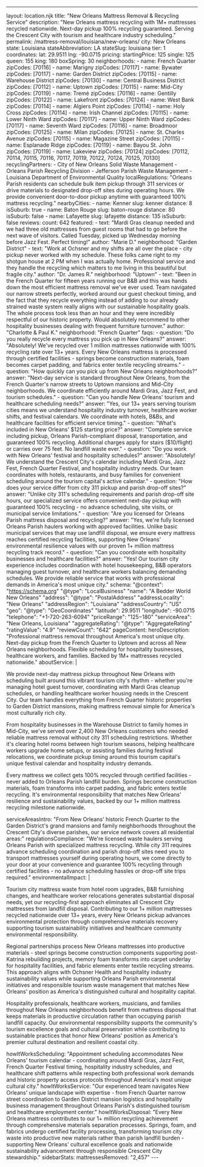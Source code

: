 ---
layout: location.njk
title: "New Orleans Mattress Removal & Recycling Service"
description: "New Orleans mattress recycling with 1M+ mattresses recycled nationwide. Next-day pickup 100% recycling guaranteed. Serving the Crescent City with tourism and healthcare industry scheduling."
permalink: /mattress-removal/louisiana/new-orleans/
city: New Orleans state: Louisiana stateAbbreviation: LA stateSlug: louisiana tier: 1 coordinates: lat: 29.9511 lng: -90.0715 pricing: startingPrice: 125 single: 125 queen: 155 king: 180 boxSpring: 30 neighborhoods: - name: French Quarter zipCodes: [70116] - name: Marigny zipCodes: [70117] - name: Bywater zipCodes: [70117] - name: Garden District zipCodes: [70115] - name: Warehouse District zipCodes: [70130] - name: Central Business District zipCodes: [70112] - name: Uptown zipCodes: [70115] - name: Mid-City zipCodes: [70119] - name: Tremé zipCodes: [70116] - name: Gentilly zipCodes: [70122] - name: Lakefront zipCodes: [70124] - name: West Bank zipCodes: [70114] - name: Algiers Point zipCodes: [70114] - name: Holy Cross zipCodes: [70114] - name: Irish Channel zipCodes: [70115] - name: Lower Ninth Ward zipCodes: [70117] - name: Upper Ninth Ward zipCodes: [70117] - name: Seventh Ward zipCodes: [70116] - name: Broadmoor zipCodes: [70125] - name: Milan zipCodes: [70125] - name: St. Charles Avenue zipCodes: [70115] - name: Magazine Street zipCodes: [70115] - name: Esplanade Ridge zipCodes: [70119] - name: Bayou St. John zipCodes: [70119] - name: Lakeview zipCodes: [70124] zipCodes: [70112, 70114, 70115, 70116, 70117, 70119, 70122, 70124, 70125, 70130] recyclingPartners: - City of New Orleans Solid Waste Management - Orleans Parish Recycling Division - Jefferson Parish Waste Management - Louisiana Department of Environmental Quality localRegulations: "Orleans Parish residents can schedule bulk item pickup through 311 services or drive materials to designated drop-off sites during operating hours. We provide convenient door-to-door pickup anytime with guaranteed 100% mattress recycling." nearbyCities: - name: Kenner slug: kenner distance: 8 isSuburb: true - name: Baton Rouge slug: baton-rouge distance: 80 isSuburb: false - name: Lafayette slug: lafayette distance: 135 isSuburb: false reviews: count: 642 featured: - text: "Mardi Gras cleanup needed and we had three old mattresses from guest rooms that had to go before the next wave of visitors. Called Tuesday, picked up Wednesday morning before Jazz Fest. Perfect timing!" author: "Marie D." neighborhood: "Garden District" - text: "Work at Ochsner and my shifts are all over the place - city pickup never worked with my schedule. These folks came right to my shotgun house at 2 PM when I was actually home. Professional service and they handle the recycling which matters to me living in this beautiful but fragile city." author: "Dr. James R." neighborhood: "Uptown" - text: "Been in the French Quarter for fifteen years running our B&B and this was hands down the most efficient mattress removal we've ever used. Team navigated our narrow streets perfectly, worked around our guest checkout timing, and the fact that they recycle everything instead of adding to our already strained waste system really aligns with our sustainable hospitality goals. The whole process took less than an hour and they were incredibly respectful of our historic property. Would absolutely recommend to other hospitality businesses dealing with frequent furniture turnover." author: "Charlotte & Paul K." neighborhood: "French Quarter" faqs: - question: "Do you really recycle every mattress you pick up in New Orleans?" answer: "Absolutely! We've recycled over 1 million mattresses nationwide with 100% recycling rate over 13+ years. Every New Orleans mattress is processed through certified facilities - springs become construction materials, foam becomes carpet padding, and fabrics enter textile recycling streams." - question: "How quickly can you pick up from New Orleans neighborhoods?" answer: "Next-day service is standard throughout New Orleans, from the French Quarter's narrow streets to Uptown mansions and Mid-City neighborhoods. We coordinate efficiently around Mardi Gras, Jazz Fest, and tourism schedules." - question: "Can you handle New Orleans' tourism and healthcare scheduling needs?" answer: "Yes, our 13+ years serving tourism cities means we understand hospitality industry turnover, healthcare worker shifts, and festival calendars. We coordinate with hotels, B&Bs, and healthcare facilities for efficient service timing." - question: "What's included in New Orleans' $125 starting price?" answer: "Complete service including pickup, Orleans Parish-compliant disposal, transportation, and guaranteed 100% recycling. Additional charges apply for stairs ($10/flight) or carries over 75 feet. No landfill waste ever." - question: "Do you work with New Orleans' festival and hospitality schedules?" answer: "Absolutely! We understand the Crescent City's calendar including Mardi Gras, Jazz Fest, French Quarter Festival, and hospitality industry needs. Our team coordinates with hotels, restaurants, and busy families for convenient scheduling around the tourism capital's active calendar." - question: "How does your service differ from city 311 pickup and parish drop-off sites?" answer: "Unlike city 311's scheduling requirements and parish drop-off site hours, our specialized service offers convenient next-day pickup with guaranteed 100% recycling - no advance scheduling, site visits, or municipal service limitations." - question: "Are you licensed for Orleans Parish mattress disposal and recycling?" answer: "Yes, we're fully licensed Orleans Parish haulers working with approved facilities. Unlike basic municipal services that may use landfill disposal, we ensure every mattress reaches certified recycling facilities, supporting New Orleans' environmental resilience values with our proven 1+ million mattress recycling track record." - question: "Can you coordinate with hospitality businesses and healthcare facilities?" answer: "Yes! Our tourism city experience includes coordination with hotel housekeeping, B&B operators managing guest turnover, and healthcare workers balancing demanding schedules. We provide reliable service that works with professional demands in America's most unique city." schema: "@context": "https://schema.org" "@type": "LocalBusiness" "name": "A Bedder World New Orleans" "address": "@type": "PostalAddress" "addressLocality": "New Orleans" "addressRegion": "Louisiana" "addressCountry": "US" "geo": "@type": "GeoCoordinates" "latitude": 29.9511 "longitude": -90.0715 "telephone": "+1-720-263-6094" "priceRange": "$125-$180" "serviceArea": "New Orleans, Louisiana" "aggregateRating": "@type": "AggregateRating" "ratingValue": "4.9" "reviewCount": "642" pageContent: heroDescription: "Professional mattress removal throughout America's most unique city. Next-day pickup from the French Quarter to Uptown and across all New Orleans neighborhoods. Flexible scheduling for hospitality businesses, healthcare workers, and families. Backed by 1M+ mattresses recycled nationwide." aboutService: | <p>We provide next-day mattress pickup throughout New Orleans with scheduling built around this vibrant tourism city's rhythm - whether you're managing hotel guest turnover, coordinating with Mardi Gras cleanup schedules, or handling healthcare worker housing needs in the Crescent City. Our team handles everything from French Quarter historic properties to Garden District mansions, making mattress removal simple for America's most culturally rich city.</p> <p>From hospitality businesses in the Warehouse District to family homes in Mid-City, we've served over 2,400 New Orleans customers who needed reliable mattress removal without city 311 scheduling restrictions. Whether it's clearing hotel rooms between high tourism seasons, helping healthcare workers upgrade home setups, or assisting families during festival relocations, we coordinate pickup timing around this tourism capital's unique festival calendar and hospitality industry demands.</p> <p>Every mattress we collect gets 100% recycled through certified facilities - never added to Orleans Parish landfill burden. Springs become construction materials, foam transforms into carpet padding, and fabric enters textile recycling. It's environmental responsibility that matches New Orleans' resilience and sustainability values, backed by our 1+ million mattress recycling milestone nationwide.</p> serviceAreasIntro: "From New Orleans' historic French Quarter to the Garden District's grand mansions and family neighborhoods throughout the Crescent City's diverse parishes, our service network covers all residential areas:" regulationsCompliance: "We're licensed waste haulers serving Orleans Parish with specialized mattress recycling. While city 311 requires advance scheduling coordination and parish drop-off sites need you to transport mattresses yourself during operating hours, we come directly to your door at your convenience and guarantee 100% recycling through certified facilities - no advance scheduling hassles or drop-off site trips required." environmentalImpact: | <p>Tourism city mattress waste from hotel room upgrades, B&B furnishing changes, and healthcare worker relocations generates substantial disposal needs, yet our recycling-first approach eliminates all Crescent City mattresses from landfill disposal. Contributing to our 1+ million mattresses recycled nationwide over 13+ years, every New Orleans pickup advances environmental protection through comprehensive materials recovery supporting tourism sustainability initiatives and healthcare community environmental responsibility.</p> <p>Regional partnerships process New Orleans mattresses into productive materials - steel springs become construction components supporting post-Katrina rebuilding projects, memory foam transforms into carpet underlay for hospitality facilities, and fabric elements enter textile recycling streams. This approach aligns with Ochsner Health and hospitality industry sustainability values while supporting Orleans Parish environmental initiatives and responsible tourism waste management that matches New Orleans' position as America's distinguished cultural and hospitality capital.</p> <p>Hospitality professionals, healthcare workers, musicians, and families throughout New Orleans neighborhoods benefit from mattress disposal that keeps materials in productive circulation rather than occupying parish landfill capacity. Our environmental responsibility supports the community's tourism excellence goals and cultural preservation while contributing to sustainable practices that honor New Orleans' position as America's premier cultural destination and resilient coastal city.</p> howItWorksScheduling: "Appointment scheduling accommodates New Orleans' tourism calendar - coordinating around Mardi Gras, Jazz Fest, French Quarter Festival timing, hospitality industry schedules, and healthcare shift patterns while respecting both professional work demands and historic property access protocols throughout America's most unique cultural city." howItWorksService: "Our experienced team navigates New Orleans' unique landscape with expertise - from French Quarter narrow street coordination to Garden District mansion logistics and hospitality business management throughout Orleans Parish's distinguished tourism and healthcare employment center." howItWorksDisposal: "Every New Orleans mattress contributes to our 1+ million recycling achievement through comprehensive materials separation processes. Springs, foam, and fabrics undergo certified facility processing, transforming tourism city waste into productive new materials rather than parish landfill burden - supporting New Orleans' cultural excellence goals and nationwide sustainability advancement through responsible Crescent City stewardship." sidebarStats: mattressesRemoved: "2,457" ---